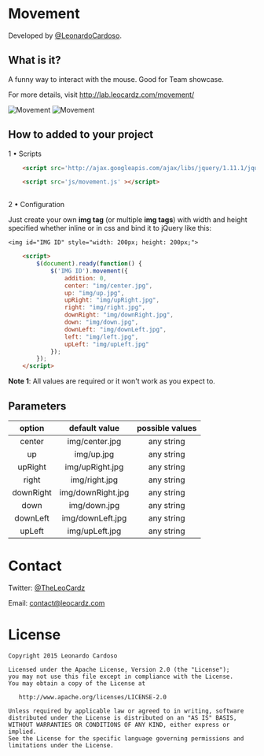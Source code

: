 Movement
==========================

Developed by <a href='https://github.com/LeonardoCardoso' target='_blank'>@LeonardoCardoso</a>. 

## What is it?

A funny way to interact with the mouse. Good for Team showcase.

For more details, visit http://lab.leocardz.com/movement/

![Movement](https://dl.dropbox.com/s/z4y5h48bvuwvz7a/movement.gif)
![Movement](https://dl.dropbox.com/s/qnulbaaqdp2llqd/movement2.gif)


## How to added to your project

1 &bull; Scripts

```html
	<script src='http://ajax.googleapis.com/ajax/libs/jquery/1.11.1/jquery.min.js'></script>

	<script src='js/movement.js' ></script>
	
```

2 &bull; Configuration

Just create your own <b>img tag</b> (or multiple <b>img tags</b>) with width and height specified whether inline or in css and bind it to jQuery like this:

    <img id="IMG ID" style="width: 200px; height: 200px;">

```html
	<script>
		$(document).ready(function() {
			$('IMG ID').movement({
                addition: 0,
                center: "img/center.jpg",
                up: "img/up.jpg",
                upRight: "img/upRight.jpg",
                right: "img/right.jpg",
                downRight: "img/downRight.jpg",
                down: "img/down.jpg",
                downLeft: "img/downLeft.jpg",
                left: "img/left.jpg",
                upLeft: "img/upLeft.jpg"
            });
		});
	</script>
```
<b>Note 1</b>: All values are required or it won't work as you expect to.


## Parameters

|     option    |    default value    | possible values |
|:-------------:|:-------------------:|:---------------:|
|     center    |          img/center.jpg           |   any string   |
|     up        |          img/up.jpg               |   any string   |
|     upRight   |          img/upRight.jpg          |   any string   |
|     right     |          img/right.jpg            |   any string   |
|     downRight |          img/downRight.jpg        |   any string   |
|     down      |          img/down.jpg             |   any string   |
|     downLeft  |          img/downLeft.jpg         |   any string   |
|     upLeft    |          img/upLeft.jpg           |   any string   |



Contact
=================================

Twitter: <a href='https://twitter.com/theleocardz' target='_blank'>@TheLeoCardz</a>

Email: contact@leocardz.com


License
=================================

    Copyright 2015 Leonardo Cardoso

    Licensed under the Apache License, Version 2.0 (the "License");
    you may not use this file except in compliance with the License.
    You may obtain a copy of the License at

       http://www.apache.org/licenses/LICENSE-2.0

    Unless required by applicable law or agreed to in writing, software
    distributed under the License is distributed on an "AS IS" BASIS,
    WITHOUT WARRANTIES OR CONDITIONS OF ANY KIND, either express or implied.
    See the License for the specific language governing permissions and
    limitations under the License.
